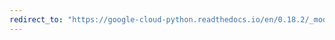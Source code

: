 ```yaml
---
redirect_to: "https://google-cloud-python.readthedocs.io/en/0.18.2/_modules/gcloud/bigquery/connection.html"
---
```


